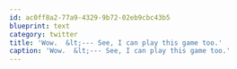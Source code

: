 ```yaml
---
id: ac0ff8a2-77a9-4329-9b72-02eb9cbc43b5
blueprint: text
category: twitter
title: 'Wow.  &lt;--- See, I can play this game too.'
caption: 'Wow.  &lt;--- See, I can play this game too.'
---
```

